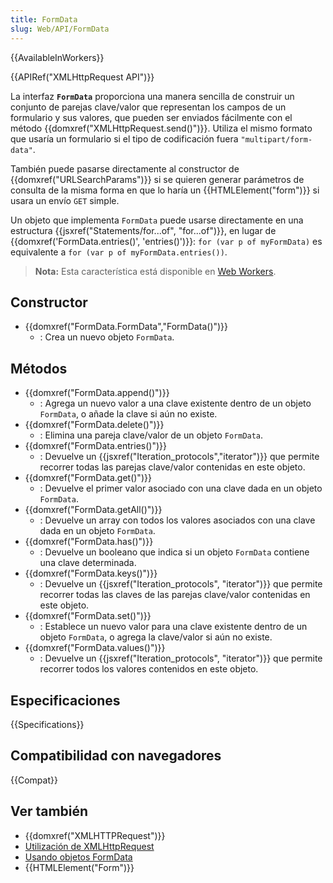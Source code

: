 ```yaml
---
title: FormData
slug: Web/API/FormData
---
```


{{AvailableInWorkers}}

{{APIRef("XMLHttpRequest API")}}

La interfaz **`FormData`** proporciona una manera sencilla de construir un conjunto de parejas clave/valor que representan los campos de un formulario y sus valores, que pueden ser enviados fácilmente con el método {{domxref("XMLHttpRequest.send()")}}. Utiliza el mismo formato que usaría un formulario si el tipo de codificación fuera `"multipart/form-data"`.

También puede pasarse directamente al constructor de {{domxref("URLSearchParams")}} si se quieren generar parámetros de consulta de la misma forma en que lo haría un {{HTMLElement("form")}} si usara un envío `GET` simple.

Un objeto que implementa `FormData` puede usarse directamente en una estructura {{jsxref("Statements/for...of", "for...of")}}, en lugar de {{domxref('FormData.entries()', 'entries()')}}: `for (var p of myFormData)` es equivalente a `for (var p of myFormData.entries())`.

> **Nota:** Esta característica está disponible en [Web Workers](/es/docs/Web/API/Web_Workers_API).

## Constructor

- {{domxref("FormData.FormData","FormData()")}}
  - : Crea un nuevo objeto `FormData`.

## Métodos

- {{domxref("FormData.append()")}}
  - : Agrega un nuevo valor a una clave existente dentro de un objeto `FormData`, o añade la clave si aún no existe.
- {{domxref("FormData.delete()")}}
  - : Elimina una pareja clave/valor de un objeto `FormData`.
- {{domxref("FormData.entries()")}}
  - : Devuelve un {{jsxref("Iteration_protocols","iterator")}} que permite recorrer todas las parejas clave/valor contenidas en este objeto.
- {{domxref("FormData.get()")}}
  - : Devuelve el primer valor asociado con una clave dada en un objeto `FormData`.
- {{domxref("FormData.getAll()")}}
  - : Devuelve un array con todos los valores asociados con una clave dada en un objeto `FormData`.
- {{domxref("FormData.has()")}}
  - : Devuelve un booleano que indica si un objeto `FormData` contiene una clave determinada.
- {{domxref("FormData.keys()")}}
  - : Devuelve un {{jsxref("Iteration_protocols", "iterator")}} que permite recorrer todas las claves de las parejas clave/valor contenidas en este objeto.
- {{domxref("FormData.set()")}}
  - : Establece un nuevo valor para una clave existente dentro de un objeto `FormData`, o agrega la clave/valor si aún no existe.
- {{domxref("FormData.values()")}}
  - : Devuelve un {{jsxref("Iteration_protocols", "iterator")}} que permite recorrer todos los valores contenidos en este objeto.

## Especificaciones

{{Specifications}}

## Compatibilidad con navegadores

{{Compat}}

## Ver también

- {{domxref("XMLHTTPRequest")}}
- [Utilización de XMLHttpRequest](/en/DOM/XMLHttpRequest/Using_XMLHttpRequest)
- [Usando objetos FormData](/es/docs/Web/Guide/Usando_Objetos_FormData)
- {{HTMLElement("Form")}}
